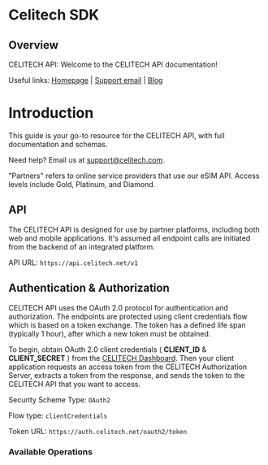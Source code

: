 # Celitech SDK


## Overview

CELITECH API: Welcome to the CELITECH API documentation!

Useful links: [Homepage](https://www.celitech.com) | [Support email](mailto:support@celitech.com) | [Blog](https://www.celitech.com/blog/)

# Introduction

This guide is your go-to resource for the CELITECH API, with full documentation and schemas.

Need help? Email us at support@celitech.com.

"Partners" refers to online service providers that use our eSIM API. Access levels include Gold, Platinum, and Diamond.

## API

The CELITECH API is designed for use by partner platforms, including both web and mobile applications. It's assumed all endpoint calls are initiated from the backend of an integrated platform.

API URL: `https://api.celitech.net/v1`

## Authentication & Authorization
CELITECH API uses the OAuth 2.0 protocol for authentication and authorization.
The endpoints are protected using client credentials flow which is based on a token exchange. The token has a defined life span (typically 1 hour), after which a new token must be obtained.

To begin, obtain OAuth 2.0 client credentials ( **CLIENT_ID** & **CLIENT_SECRET** ) from the [CELITECH Dashboard](https://www.dashboard.celitech.com/). Then your client application requests an access token from the CELITECH Authorization Server, extracts a token from the response, and sends the token to the CELITECH API that you want to access.

Security Scheme Type: `OAuth2`

Flow type: `clientCredentials`

Token URL: `https://auth.celitech.net/oauth2/token`


### Available Operations

